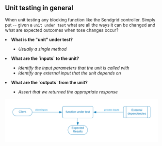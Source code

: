 ## Unit testing in general

When unit testing any blocking function like the Sendgrid controller.   Simply put -- given a `unit under test` what are all the ways it can be changed and what are expected outcomes when tose changes occur?


<div>
<p/><li><strong>What is the "unit" under test?</strong></li>
<div style="padding-left: 20px">
<ul>
<li><em>Usually a single method</em></li>
</div>

<p/><li><strong>What are the `inputs` to the unit?</strong></li>

<div style="padding-left: 20px">
<ul>
<li><em>Identify the input parameters that the unit is called with</em></li>
<li><em>Identify any external input that the unit depends on</em></li></ul>
</div>

<p/><li><strong>What are the `outputs` from the unit?</strong></li>
<div style="padding-left: 20px">
<ul>
<li><em>Assert that we returned the appropriate response</em></li>
</ul>
</div>

</div>


![](../../../.gitbook/assets/sendgrid-personal-page-6-1-.png)